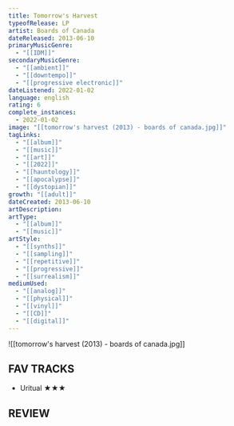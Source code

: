 ```yaml
---
title: Tomorrow's Harvest
typeofRelease: LP
artist: Boards of Canada
dateReleased: 2013-06-10
primaryMusicGenre:
  - "[[IDM]]"
secondaryMusicGenre:
  - "[[ambient]]"
  - "[[downtempo]]"
  - "[[progressive electronic]]"
dateListened: 2022-01-02
language: english
rating: 6
complete_instances:
  - 2022-01-02
image: "[[tomorrow's harvest (2013) - boards of canada.jpg]]"
tagLinks:
  - "[[album]]"
  - "[[music]]"
  - "[[art]]"
  - "[[2022]]"
  - "[[hauntology]]"
  - "[[apocalypse]]"
  - "[[dystopian]]"
growth: "[[adult]]"
dateCreated: 2013-06-10
artDescription:
artType:
  - "[[album]]"
  - "[[music]]"
artStyle:
  - "[[synths]]"
  - "[[sampling]]"
  - "[[repetitive]]"
  - "[[progressive]]"
  - "[[surrealism]]"
mediumUsed:
  - "[[analog]]"
  - "[[physical]]"
  - "[[vinyl]]"
  - "[[CD]]"
  - "[[digital]]"
---
```

![[tomorrow's harvest (2013) - boards of canada.jpg]]
## FAV TRACKS

- Uritual ★★★
## REVIEW

